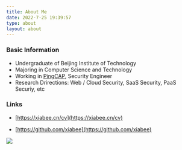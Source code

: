 ```yaml
---
title: About Me
date: 2022-7-25 19:39:57
type: about
layout: about
---
```




### Basic Information

* Undergraduate of Beijing Institute of Technology
* Majoring in Computer Science and Technology
* Working in [PingCAP](https://github.com/pingcap), Security Engineer
* Research Drirections: Web / Cloud Security, SaaS Security, PaaS Securiy, etc




### Links

* [https://xiabee.cn/cv](https://xiabee.cn/cv)

* [https://github.com/xiabee](https://github.com/xiabee)



<img src="https://github-readme-stats.vercel.app/api?username=xiabee&count_private=true&show_icons=true&theme=radical&include_all_commits=true" />


